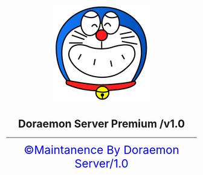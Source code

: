 <html>
<head>
<center><img src="DORAEMON1.png"></center>
<h1><center>Doraemon Server Premium /v1.0</center></h1>
</head>
<body>
<hr><center style="font-size:30px;color:blue;">&copy;Maintanence By Doraemon Server/1.0</center>
</body>
</html>
